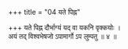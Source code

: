 +++
title = "04 यते पिह्न"

+++
यते पिह्न दौर्भाग्यं यद् वा यकनि वृक्कयोः ।  
अयं तद् विश्वभेषजो ऽपामार्गो ऽप लुम्पतु ॥ ४ ॥